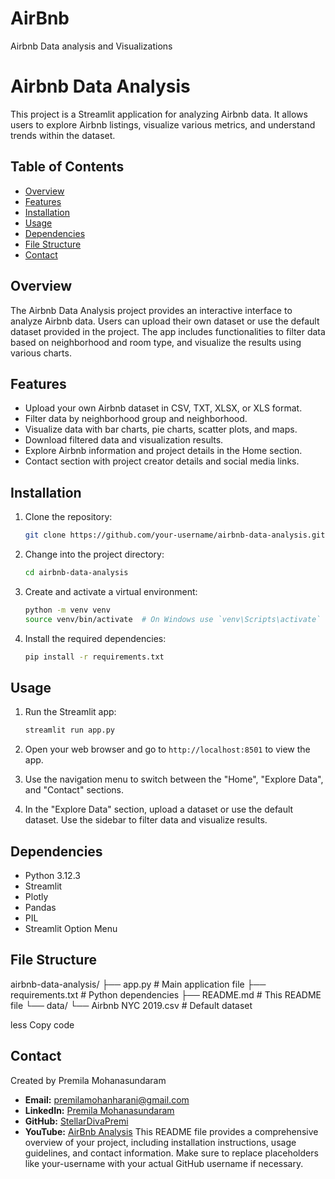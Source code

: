 # AirBnb
Airbnb Data analysis and Visualizations
# Airbnb Data Analysis

This project is a Streamlit application for analyzing Airbnb data. It allows users to explore Airbnb listings, visualize various metrics, and understand trends within the dataset.

## Table of Contents

- [Overview](#overview)
- [Features](#features)
- [Installation](#installation)
- [Usage](#usage)
- [Dependencies](#dependencies)
- [File Structure](#file-structure)
- [Contact](#contact)

## Overview

The Airbnb Data Analysis project provides an interactive interface to analyze Airbnb data. Users can upload their own dataset or use the default dataset provided in the project. The app includes functionalities to filter data based on neighborhood and room type, and visualize the results using various charts.

## Features

- Upload your own Airbnb dataset in CSV, TXT, XLSX, or XLS format.
- Filter data by neighborhood group and neighborhood.
- Visualize data with bar charts, pie charts, scatter plots, and maps.
- Download filtered data and visualization results.
- Explore Airbnb information and project details in the Home section.
- Contact section with project creator details and social media links.

## Installation

1. Clone the repository:

    ```sh
    git clone https://github.com/your-username/airbnb-data-analysis.git
    ```

2. Change into the project directory:

    ```sh
    cd airbnb-data-analysis
    ```

3. Create and activate a virtual environment:

    ```sh
    python -m venv venv
    source venv/bin/activate  # On Windows use `venv\Scripts\activate`
    ```

4. Install the required dependencies:

    ```sh
    pip install -r requirements.txt
    ```

## Usage

1. Run the Streamlit app:

    ```sh
    streamlit run app.py
    ```

2. Open your web browser and go to `http://localhost:8501` to view the app.

3. Use the navigation menu to switch between the "Home", "Explore Data", and "Contact" sections.

4. In the "Explore Data" section, upload a dataset or use the default dataset. Use the sidebar to filter data and visualize results.

## Dependencies

- Python 3.12.3
- Streamlit
- Plotly
- Pandas
- PIL
- Streamlit Option Menu

## File Structure

airbnb-data-analysis/
├── app.py # Main application file
├── requirements.txt # Python dependencies
├── README.md # This README file
└── data/
└── Airbnb NYC 2019.csv # Default dataset

less
Copy code

## Contact

Created by Premila Mohanasundaram

- **Email:** [premilamohanharani@gmail.com](mailto:premilamohanharani@gmail.com)
- **LinkedIn:** [Premila Mohanasundaram](https://linkedin.com/in/premila-mohanasundaram-7a703a46/)
- **GitHub:** [StellarDivaPremi](https://github.com/StellarDivaPremi/AirBnb)
- **YouTube:** [AirBnb Analysis](https://youtu.be/zSHhbbkMGVM)
This README file provides a comprehensive overview of your project, including installation instructions, usage guidelines, and contact information. Make sure to replace placeholders like your-username with your actual GitHub username if necessary.






